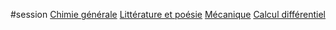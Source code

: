 #session
[Chimie générale](Chimie%20générale.md)
[Littérature et poésie](Littérature%20et%20poésie.md)
[Mécanique](Mécanique.md)
[Calcul différentiel](Math/Calcul%20différentiel.md)
